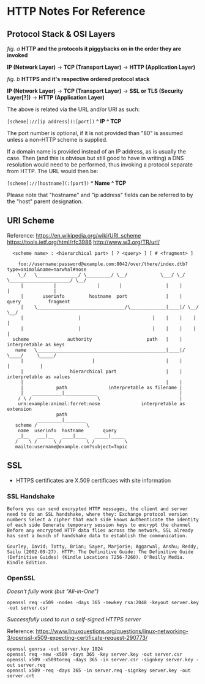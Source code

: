# HTTP Notes For Reference

## Protocol Stack & OSI Layers

_fig. a_ __HTTP and the protocols it piggybacks on in the order they are invoked__

__IP (Network Layer)__ -> __TCP (Transport Layer)__ -> __HTTP (Application Layer)__

_fig. b_ __HTTPS and it's respective ordered protocol stack__

__IP (Network Layer)__ -> __TCP (Transport Layer)__ -> __SSL or TLS (Security Layer[?])__
                       -> __HTTP (Application Layer)__

The above is related via the URL and/or URI as such:

`[scheme]://[ip address](:[port])`
            __^ IP__    __^ TCP__ 

The port number is optional, if it is not provided than "80" is assumed unless a non-HTTP
scheme is supplied.

If a domain name is provided instead of an IP address, as is usually the case. Then (and this
is obvious but still good to have in writing) a DNS resolution would need to be performed,
thus invoking a protocol separate from HTTP. The URL would then be:

`[scheme]://[hostname](:[port])`
            __^ Name__ __^ TCP__ 

Please note that "hostname" and "ip address" fields can be referred to by the "host" parent designation.


## URI Scheme

Reference:
https://en.wikipedia.org/wiki/URI_scheme
https://tools.ietf.org/html/rfc3986
http://www.w3.org/TR/url/

```
  <scheme name> : <hierarchical part> [ ? <query> ] [ # <fragment> ]
```

```
    foo://username:password@example.com:8042/over/there/index.dtb?type=animal&name=narwhal#nose
    \_/   \_______________/ \_________/ \__/            \___/ \_/ \______________________/ \__/
     |           |               |       |                |    |            |                |
     |       userinfo         hostname  port              |    |          query          fragment
     |    \________________________________/\_____________|____|/ \__/        \__/
     |                    |                          |    |    |    |          |
     |                    |                          |    |    |    |          |
  scheme              authority                    path   |    |    interpretable as keys
   name   \_______________________________________________|____|/       \____/     \_____/
     |                         |                          |    |          |           |
     |                 hierarchical part                  |    |    interpretable as values
     |                                                    |    |
     |            path               interpretable as filename |
     |   ___________|____________                              |
    / \ /                        \                             |
    urn:example:animal:ferret:nose               interpretable as extension
                  path
           _________|________
   scheme /                  \
    name  userinfo  hostname       query
    _|__   ___|__   ____|____   _____|_____
   /    \ /      \ /         \ /           \
   mailto:username@example.com?subject=Topic
```


## SSL

* HTTPS certificates are X.509 certificaes with site information

### SSL Handshake

    Before you can send encrypted HTTP messages, the client and server need to do an SSL handshake, where they: Exchange protocol version numbers Select a cipher that each side knows Authenticate the identity of each side Generate temporary session keys to encrypt the channel Before any encrypted HTTP data flies across the network, SSL already has sent a bunch of handshake data to establish the communication.

    Gourley, David; Totty, Brian; Sayer, Marjorie; Aggarwal, Anshu; Reddy, Sailu (2002-09-27). HTTP: The Definitive Guide: The Definitive Guide (Definitive Guides) (Kindle Locations 7256-7260). O'Reilly Media. Kindle Edition.

### OpenSSL

*Doesn't fully work (but "All-in-One")*

  ```shell
  openssl req -x509 -nodes -days 365 -newkey rsa:2048 -keyout server.key -out server.csr
  ```

*Successfully used to run a self-signed HTTPS server*

Reference:
https://www.linuxquestions.org/questions/linux-networking-3/openssl-x509-expecting-certificate-request-290773/

  ```shell
  openssl genrsa -out server.key 1024
  openssl req -new -x509 -days 365 -key server.key -out server.csr
  openssl x509 -x509toreq -days 365 -in server.csr -signkey server.key -out server.req
  openssl x509 -req -days 365 -in server.req -signkey server.key -out server.crt
  ```
